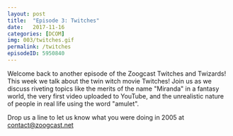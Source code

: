 ```yaml
---
layout: post
title:  "Episode 3: Twitches"
date:   2017-11-16
categories: [DCOM]
img: 003/twitches.gif
permalink: /twitches
episodeID: 5950840
---
```

Welcome back to another episode of the Zoogcast Twitches and Twizards! This week we talk about the twin witch movie Twitches! Join us as we discuss riveting topics like the merits of the name "Miranda" in a fantasy world, the very first video uploaded to YouTube, and the unrealistic nature of people in real life using the word "amulet".

Drop us a line to let us know what you were doing in 2005 at contact@zoogcast.net
